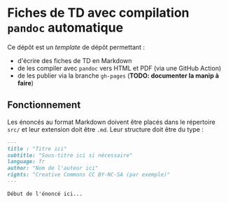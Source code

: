 # Fiches de TD avec compilation `pandoc` automatique

Ce dépôt est un _template_ de dépôt permettant :
* d'écrire des fiches de TD en Markdown
* de les compiler avec `pandoc` vers HTML et PDF (via une GitHub Action)
* de les publier via la branche `gh-pages` (**TODO: documenter la manip à faire**)

## Fonctionnement

Les énoncés au format Markdown doivent être placés dans le répertoire `src/` et leur extension doit être `.md`.
Leur structure doit être du type :

```md
---
title : "Titre ici"
subtitle: "Sous-titre ici si nécessaire"
language: fr
author: "Nom de l'auteur ici"
rights: "Creative Commons CC BY-NC-SA (par exemple)"
---

Début de l'énoncé ici...
```
